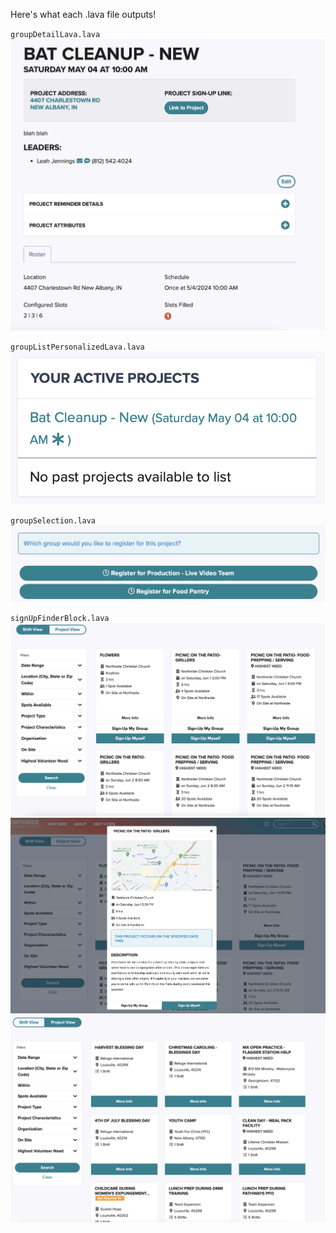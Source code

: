 Here's what each .lava file outputs!

`groupDetailLava.lava`
![group detail](../Supporting%20Images/groupDetail.png)

`groupListPersonalizedLava.lava`
![grouplistpersonazlied](../Supporting%20Images/groupListPersonalized.png)

`groupSelection.lava`
![groupselection](../Supporting%20Images/groupSelection.png)

`signUpFinderBlock.lava`
![Sign Up Finder 1](../Supporting%20Images/signUpFinder1.png)
![Sign Up Finder 2](../Supporting%20Images/signUpFinder2.png)
![Sign Up Finder 3](../Supporting%20Images/signUpFinder3.png)